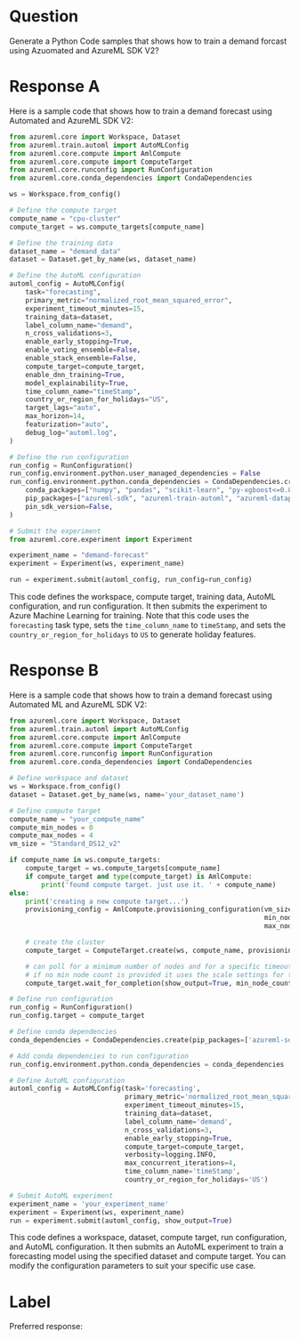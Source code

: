 
# Question

Generate a Python Code samples that shows how to train a demand forcast using Azuomated and AzureML SDK V2?

# Response A

Here is a sample code that shows how to train a demand forecast using Automated and AzureML SDK V2:

```python
from azureml.core import Workspace, Dataset
from azureml.train.automl import AutoMLConfig
from azureml.core.compute import AmlCompute
from azureml.core.compute import ComputeTarget
from azureml.core.runconfig import RunConfiguration
from azureml.core.conda_dependencies import CondaDependencies

ws = Workspace.from_config()

# Define the compute target
compute_name = "cpu-cluster"
compute_target = ws.compute_targets[compute_name]

# Define the training data
dataset_name = "demand_data"
dataset = Dataset.get_by_name(ws, dataset_name)

# Define the AutoML configuration
automl_config = AutoMLConfig(
    task="forecasting",
    primary_metric="normalized_root_mean_squared_error",
    experiment_timeout_minutes=15,
    training_data=dataset,
    label_column_name="demand",
    n_cross_validations=3,
    enable_early_stopping=True,
    enable_voting_ensemble=False,
    enable_stack_ensemble=False,
    compute_target=compute_target,
    enable_dnn_training=True,
    model_explainability=True,
    time_column_name="timeStamp",
    country_or_region_for_holidays="US",
    target_lags="auto",
    max_horizon=14,
    featurization="auto",
    debug_log="automl.log",
)

# Define the run configuration
run_config = RunConfiguration()
run_config.environment.python.user_managed_dependencies = False
run_config.environment.python.conda_dependencies = CondaDependencies.create(
    conda_packages=["numpy", "pandas", "scikit-learn", "py-xgboost<=0.80"],
    pip_packages=["azureml-sdk", "azureml-train-automl", "azureml-dataprep[fuse,pandas]", "fbprophet"],
    pin_sdk_version=False,
)

# Submit the experiment
from azureml.core.experiment import Experiment

experiment_name = "demand-forecast"
experiment = Experiment(ws, experiment_name)

run = experiment.submit(automl_config, run_config=run_config)
```

This code defines the workspace, compute target, training data, AutoML configuration, and run configuration. It then submits the experiment to Azure Machine Learning for training. Note that this code uses the `forecasting` task type, sets the `time_column_name` to `timeStamp`, and sets the `country_or_region_for_holidays` to `US` to generate holiday features.

# Response B

Here is a sample code that shows how to train a demand forecast using Automated ML and AzureML SDK V2:

```python
from azureml.core import Workspace, Dataset
from azureml.train.automl import AutoMLConfig
from azureml.core.compute import AmlCompute
from azureml.core.compute import ComputeTarget
from azureml.core.runconfig import RunConfiguration
from azureml.core.conda_dependencies import CondaDependencies

# Define workspace and dataset
ws = Workspace.from_config()
dataset = Dataset.get_by_name(ws, name='your_dataset_name')

# Define compute target
compute_name = "your_compute_name"
compute_min_nodes = 0
compute_max_nodes = 4
vm_size = "Standard_DS12_v2"

if compute_name in ws.compute_targets:
    compute_target = ws.compute_targets[compute_name]
    if compute_target and type(compute_target) is AmlCompute:
        print('found compute target. just use it. ' + compute_name)
else:
    print('creating a new compute target...')
    provisioning_config = AmlCompute.provisioning_configuration(vm_size=vm_size,
                                                                min_nodes=compute_min_nodes,
                                                                max_nodes=compute_max_nodes)

    # create the cluster
    compute_target = ComputeTarget.create(ws, compute_name, provisioning_config)

    # can poll for a minimum number of nodes and for a specific timeout.
    # if no min node count is provided it uses the scale settings for the cluster
    compute_target.wait_for_completion(show_output=True, min_node_count=None, timeout_in_minutes=20)

# Define run configuration
run_config = RunConfiguration()
run_config.target = compute_target

# Define conda dependencies
conda_dependencies = CondaDependencies.create(pip_packages=['azureml-sdk', 'azureml-dataprep[pandas]', 'azureml-train-automl'])

# Add conda dependencies to run configuration
run_config.environment.python.conda_dependencies = conda_dependencies

# Define AutoML configuration
automl_config = AutoMLConfig(task='forecasting',
                             primary_metric='normalized_root_mean_squared_error',
                             experiment_timeout_minutes=15,
                             training_data=dataset,
                             label_column_name='demand',
                             n_cross_validations=3,
                             enable_early_stopping=True,
                             compute_target=compute_target,
                             verbosity=logging.INFO,
                             max_concurrent_iterations=4,
                             time_column_name='timeStamp',
                             country_or_region_for_holidays='US')

# Submit AutoML experiment
experiment_name = 'your_experiment_name'
experiment = Experiment(ws, experiment_name)
run = experiment.submit(automl_config, show_output=True)
```

This code defines a workspace, dataset, compute target, run configuration, and AutoML configuration. It then submits an AutoML experiment to train a forecasting model using the specified dataset and compute target. You can modify the configuration parameters to suit your specific use case.

# Label

Preferred response: 
